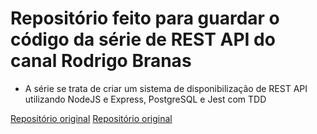 # Repositório feito para guardar o código da série de REST API do canal Rodrigo Branas

- A série se trata de criar um sistema de disponibilização de REST API utilizando NodeJS e Express, PostgreSQL e Jest com TDD

<a target="_blank" href="https://github.com/rodrigobranas/youtube/tree/master/rest_api_2">Repositório original<a/>
<a target="_blank" href="https://www.youtube.com/watch?v=MwltB8NULC8">Repositório original<a/>